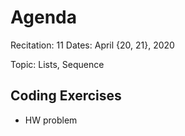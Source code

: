 # Agenda

Recitation: 11
Dates: April {20, 21}, 2020

Topic: Lists, Sequence

## Coding Exercises

- HW problem

